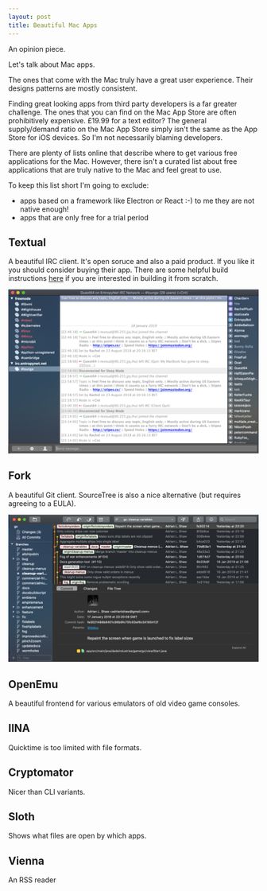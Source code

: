 ```yaml
---
layout: post
title: Beautiful Mac Apps
---
```


An opinion piece.

Let's talk about Mac apps.

The ones that come with the Mac truly have a great user experience.
Their designs patterns are mostly consistent.

Finding great looking apps from third party developers is a far greater challenge.
The ones that you can find on the Mac App Store are often prohibitively expensive.
£19.99 for a text editor? The general supply/demand ratio on the Mac App Store 
simply isn't the same as the App Store for iOS devices. So I'm not necessarily 
blaming developers.

There are plenty of lists online that describe where to get various free applications
for the Mac. However, there isn't a curated list about free applications that are truly
native to the Mac and feel great to use.

To keep this list short I'm going to exclude:
* apps based on a framework like Electron or React :-) to me they are not native enough! 
* apps that are only free for a trial period 

## Textual

A beautiful IRC client. It's open soruce and also a paid product. If you like it you should consider buying their app.
There are some helpful build instructions [here](https://blog.vortigaunt.net/how-to-compile-textual-in-2018/)
if you are interested in building it from scratch. 

![Picture of Textual app](https://github.com/adrianlshaw/adrianlshaw.github.com/raw/master/images/textual.png)

## Fork

A beautiful Git client. SourceTree is also a nice alternative (but requires agreeing to a EULA).

![Picture of Fork app](https://github.com/adrianlshaw/adrianlshaw.github.com/raw/master/images/fork.png)

## OpenEmu

A beautiful frontend for various emulators of old video game consoles. 

## IINA

Quicktime is too limited with file formats.

## Cryptomator

Nicer than CLI variants.

## Sloth

Shows what files are open by which apps.

## Vienna 

An RSS reader
